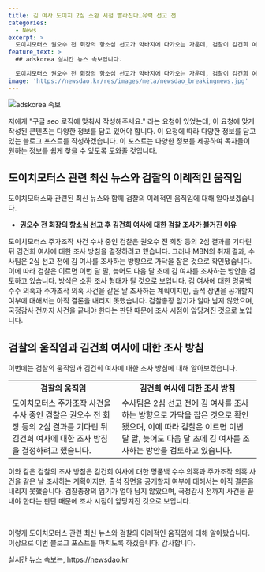 ```yaml
---
title: 김 여사 도이치 2심 소환 시점 빨라진다…유력 선고 전
categories:
  - News
excerpt: >
  도이치모터스 권오수 전 회장의 항소심 선고가 막바지에 다가오는 가운데, 검찰이 김건희 여사에 대한 조사 시점을 놓고 계획을 바꿨습니다. 이에 따라 김 여사 조사가 2심 선고 전에 이뤄질 것으로 보이며, 이에 대한 검찰의 결정이 이달 말이나 다음달 초에 이뤄질 것으로 예상됩니다. 또한, 명품백 수수 의혹과 주가조작 의혹 사건을 동시에 조사할 방침이며, 공개소환 여부는 아직 결정되지 않았습니다. 이에 대한 관심은 검찰총장 임기와 국정감사 전의 시점 때문에 더욱 높아지고 있습니다.
feature_text: >
  ## adskorea 실시간 뉴스 속보입니다.

  도이치모터스 권오수 전 회장의 항소심 선고가 막바지에 다가오는 가운데, 검찰이 김건희 여사에 대한 조사 시점을 놓고 계획을 바꿨습니다. 이에 따라 김 여사 조사가 2심 선고 전에 이뤄질 것으로 보이며, 이에 대한 검찰의 결정이 이달 말이나 다음달 초에 이뤄질 것으로 예상됩니다. 또한, 명품백 수수 의혹과 주가조작 의혹 사건을 동시에 조사할 방침이며, 공개소환 여부는 아직 결정되지 않았습니다. 이에 대한 관심은 검찰총장 임기와 국정감사 전의 시점 때문에 더욱 높아지고 있습니다.
image: 'https://newsdao.kr/res/images/meta/newsdao_breakingnews.jpg'
---
```


<p><img src="https://newsdao.kr/res/images/meta/newsdao_breakingnews.jpg" alt="adskorea 속보" /></p>

<p>저에게 "구글 seo 로직에 맞춰서 작성해주세요." 라는 요청이 있었는데, 이 요청에 맞게 작성된 콘텐츠는 다양한 정보를 담고 있어야 합니다. 이 요청에 따라 다양한 정보를 담고 있는 블로그 포스트를 작성하겠습니다. 이 포스트는 다양한 정보를 제공하여 독자들이 원하는 정보를 쉽게 찾을 수 있도록 도와줄 것입니다.</p>

<h2 data-ke-size="size26">도이치모터스 관련 최신 뉴스와 검찰의 이례적인 움직임</h2>

<p>도이치모터스와 관련된 최신 뉴스와 함께 검찰의 이례적인 움직임에 대해 알아보겠습니다.</p>

<ul>
  <li><b>권오수 전 회장의 항소심 선고 후 김건희 여사에 대한 검찰 조사가 불거진 이유</b></li>
</ul>

<p>도이치모터스 주가조작 사건 수사 중인 검찰은 권오수 전 회장 등의 2심 결과를 기다린 뒤 김건희 여사에 대한 조사 방침을 결정하려고 했습니다. 그러나 MBN의 취재 결과, 수사팀은 2심 선고 전에 김 여사를 조사하는 방향으로 가닥을 잡은 것으로 확인됐습니다. 이에 따라 검찰은 이르면 이번 달 말, 늦어도 다음 달 초에 김 여사를 조사하는 방안을 검토하고 있습니다. 방식은 소환 조사 형태가 될 것으로 보입니다. 김 여사에 대한 명품백 수수 의혹과 주가조작 의혹 사건을 같은 날 조사하는 계획이지만, 출석 장면을 공개할지 여부에 대해서는 아직 결론을 내리지 못했습니다. 검찰총장 임기가 얼마 남지 않았으며, 국정감사 전까지 사건을 끝내야 한다는 판단 때문에 조사 시점이 앞당겨진 것으로 보입니다.</p>

<h2 data-ke-size="size26">검찰의 움직임과 김건희 여사에 대한 조사 방침</h2>

<p>이번에는 검찰의 움직임과 김건희 여사에 대한 조사 방침에 대해 알아보겠습니다.</p>

<table>
  <tr>
    <td style="text-align: center; height: 17px;"><b>검찰의 움직임</b></td>
    <td style="text-align: center; height: 17px;"><b>김건희 여사에 대한 조사 방침</b></td>
  </tr>
  <tr>
    <td>도이치모터스 주가조작 사건을 수사 중인 검찰은 권오수 전 회장 등의 2심 결과를 기다린 뒤 김건희 여사에 대한 조사 방침을 결정하려고 했습니다.</td>
    <td>수사팀은 2심 선고 전에 김 여사를 조사하는 방향으로 가닥을 잡은 것으로 확인됐으며, 이에 따라 검찰은 이르면 이번 달 말, 늦어도 다음 달 초에 김 여사를 조사하는 방안을 검토하고 있습니다.</td>
  </tr>
</table>

<p>이와 같은 검찰의 조사 방침은 김건희 여사에 대한 명품백 수수 의혹과 주가조작 의혹 사건을 같은 날 조사하는 계획이지만, 출석 장면을 공개할지 여부에 대해서는 아직 결론을 내리지 못했습니다. 검찰총장의 임기가 얼마 남지 않았으며, 국정감사 전까지 사건을 끝내야 한다는 판단 때문에 조사 시점이 앞당겨진 것으로 보입니다.</p>

<p data-ke-size="size16">&nbsp;</p>

<p>이렇게 도이치모터스 관련 최신 뉴스와 검찰의 이례적인 움직임에 대해 알아봤습니다. 이상으로 이번 블로그 포스트를 마치도록 하겠습니다. 감사합니다.</p>
실시간 뉴스 속보는, <a href="https://newsdao.kr" rel="dofollow">https://newsdao.kr</a>


